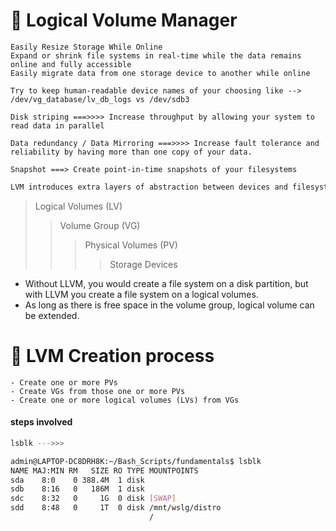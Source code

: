 # 🐧 Logical Volume Manager
```text
Easily Resize Storage While Online
Expand or shrink file systems in real-time while the data remains online and fully accessible
Easily migrate data from one storage device to another while online

Try to keep human-readable device names of your choosing like --> /dev/vg_database/lv_db_logs vs /dev/sdb3
```

```text
Disk striping ===>>>> Increase throughput by allowing your system to read data in parallel

Data redundancy / Data Mirroring ===>>>> Increase fault tolerance and reliability by having more than one copy of your data.

Snapshot ===> Create point-in-time snapshots of your filesystems
```

```bash
LVM introduces extra layers of abstraction between devices and filesystems placed on those storage devices
```

> Logical Volumes (LV)
>> Volume Group (VG)
>>> Physical Volumes (PV)
>>>> Storage Devices

- Without LLVM, you would create a file system on a disk partition, but with LLVM you create a file system on a       logical volumes.
- As long as there is free space in the volume group, logical volume can be extended.

# 🐧 LVM Creation process
```text
- Create one or more PVs
- Create VGs from those one or more PVs
- Create one or more logical volumes (LVs) from VGs
```

#### steps involved
```bash
lsblk --->>>

admin@LAPTOP-DC8DRH8K:~/Bash_Scripts/fundamentals$ lsblk
NAME MAJ:MIN RM   SIZE RO TYPE MOUNTPOINTS
sda    8:0    0 388.4M  1 disk
sdb    8:16   0   186M  1 disk
sdc    8:32   0     1G  0 disk [SWAP]
sdd    8:48   0     1T  0 disk /mnt/wslg/distro
                               /
```